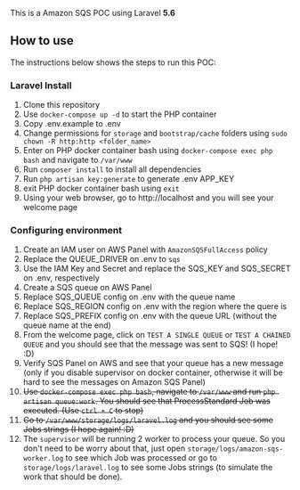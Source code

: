 
This is a Amazon SQS POC using Laravel **5.6**


## How to use

The instructions below shows the steps to run this POC:


### Laravel Install

1. Clone this repository
1. Use `docker-compose up -d` to start the PHP container
2. Copy .env.example to .env
3. Change permissions for `storage` and `bootstrap/cache` folders using `sudo chown -R http:http <folder_name>`
4. Enter on PHP docker container bash using `docker-compose exec php bash` and navigate to `/var/www`
5. Run `composer install` to install all dependencies
6. Run `php artisan key:generate` to generate .env APP_KEY
7. exit PHP docker container bash using `exit`
8. Using your web browser, go to http://localhost and you will see your welcome page


### Configuring environment

1. Create an IAM user on AWS Panel with `AmazonSQSFullAccess` policy
2. Replace the QUEUE_DRIVER on .env to `sqs`
3. Use the IAM Key and Secret and replace the SQS_KEY and SQS_SECRET on .env, respectively
4. Create a SQS queue on AWS Panel
5. Replace SQS_QUEUE config on .env with the queue name
6. Replace SQS_REGION config on .env with the region where the quere is
7. Replace SQS_PREFIX config on .env with the queue URL (without the queue name at the end)
8. From the welcome page, click on `TEST A SINGLE QUEUE` or `TEST A CHAINED QUEUE` and you should see that the message was sent to SQS! (I hope! :D)
9. Verify SQS Panel on AWS and see that your queue has a new message (only if you disable supervisor on docker container, otherwise it will be hard to see the messages on Amazon SQS Panel)
10. ~~Use `docker-compose exec php bash`, navigate to `/var/www` and run `php artisan queue:work`. You should see that ProcessStandard Job was executed. (Use `ctrl + C` to stop)~~
11. ~~Go to `/var/www/storage/logs/laravel.log` and you should see some Jobs strings (I hope again! :D)~~
12. The `supervisor` will be running 2 worker to process your queue. So you don't need to be worry about that, just open `storage/logs/amazon-sqs-worker.log` to see which Job was processed or go to `storage/logs/laravel.log` to see some Jobs strings (to simulate the work that should be done).
